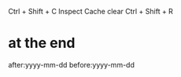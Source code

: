 Ctrl + Shift + C
Inspect
    Cache clear
Ctrl + Shift + R


# at the end
after:yyyy-mm-dd before:yyyy-mm-dd
